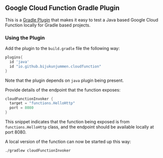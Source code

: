 ## Google Cloud Function Gradle Plugin

This is a [Gradle Plugin](https://plugins.gradle.org/) that makes it easy to test a Java based Google Cloud Function locally for Gradle based projects.


### Using the Plugin

Add the plugin to the `build.gradle` file the following way:

```gradle
plugins{
  id 'java'
  id "io.github.bijukunjummen.cloudfunction"
}
```

Note that the plugin depends on `java` plugin being present. 

Provide details of the endpoint that the function exposes:

```gradle
cloudFunctionInvoker {
  target = "functions.HelloHttp"
  port = 8080
}
```

This snippet indicates that the function being exposed is from `functions.HelloHttp` class, and the endpoint should be available locally at port 8080.

A local version of the function can now be started up this way:

```sh
./gradlew cloudFunctionInvoker
```
